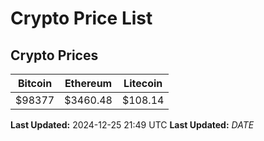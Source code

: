 # Crypto Price List

## Crypto Prices
| Bitcoin | Ethereum | Litecoin |
| ------- | -------- | -------- |
| $98377 | $3460.48 | $108.14 |
**Last Updated:** 2024-12-25 21:49 UTC
**Last Updated:** $DATE$
